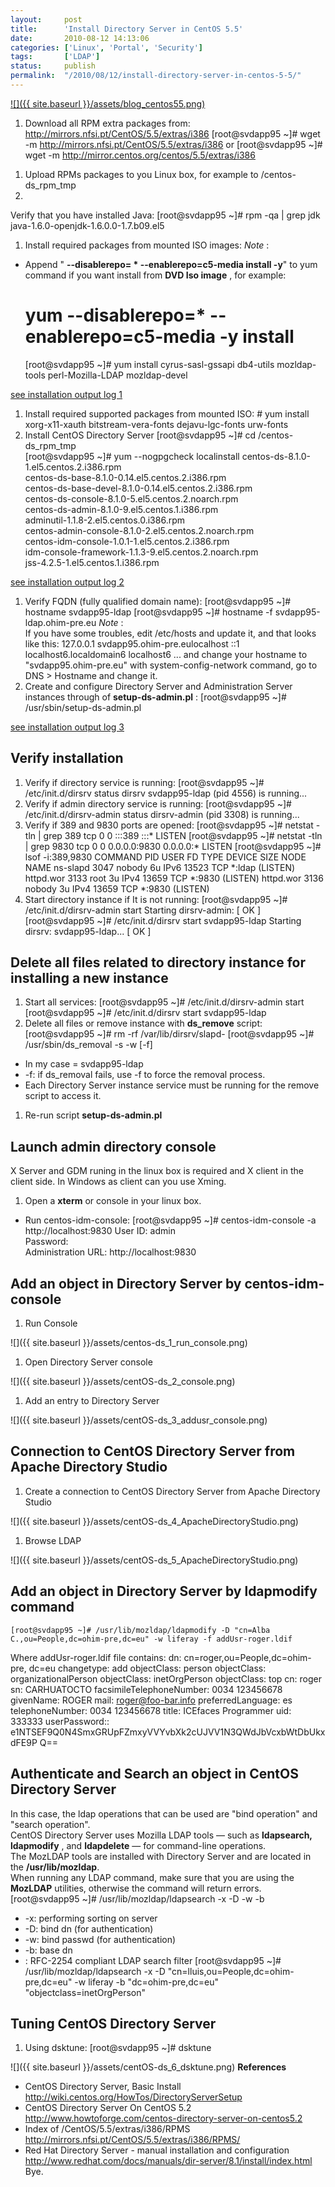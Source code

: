 ```yaml
---
layout:     post
title:      'Install Directory Server in CentOS 5.5'
date:       2010-08-12 14:13:06
categories: ['Linux', 'Portal', 'Security']
tags:       ['LDAP']
status:     publish 
permalink:  "/2010/08/12/install-directory-server-in-centos-5-5/"
---
```

[![]({{ site.baseurl }}/assets/blog_centos55.png)](http://holisticsecurity.files.wordpress.com/2010/08/blog_centos55.png)
  1. Download all RPM extra packages from: http://mirrors.nfsi.pt/CentOS/5.5/extras/i386
    [root@svdapp95 ~]# wget -m http://mirrors.nfsi.pt/CentOS/5.5/extras/i386
or
    [root@svdapp95 ~]# wget -m http://mirror.centos.org/centos/5.5/extras/i386

<!-- more -->

  1. Upload RPMs packages to you Linux box, for example to /centos-ds_rpm_tmp
  2.   
Verify that you have installed Java:
    [root@svdapp95 ~]# rpm -qa | grep jdk  
    java-1.6.0-openjdk-1.6.0.0-1.7.b09.el5
  1. Install required packages from mounted ISO images:
 _Note_ :  
* Append " **\--disablerepo= * \--enablerepo=c5-media install -y**" to yum command if you want install from **DVD Iso image** , for example:
    # yum --disablerepo=\* --enablerepo=c5-media -y install <package>
    [root@svdapp95 ~]# yum install cyrus-sasl-gssapi db4-utils mozldap-tools perl-Mozilla-LDAP mozldap-devel

[see installation output log 1](http://db.tt/iEFnwp)
  1. Install required supported packages from mounted ISO:
    # yum install xorg-x11-xauth bitstream-vera-fonts dejavu-lgc-fonts urw-fonts
  1. Install CentOS Directory Server
    [root@svdapp95 ~]# cd /centos-ds_rpm_tmp  
    [root@svdapp95 ~]# yum --nogpgcheck localinstall centos-ds-8.1.0-1.el5.centos.2.i386.rpm \
        centos-ds-base-8.1.0-0.14.el5.centos.2.i386.rpm \
        centos-ds-base-devel-8.1.0-0.14.el5.centos.2.i386.rpm \
        centos-ds-console-8.1.0-5.el5.centos.2.noarch.rpm \
        centos-ds-admin-8.1.0-9.el5.centos.1.i386.rpm \
        adminutil-1.1.8-2.el5.centos.0.i386.rpm \
        centos-admin-console-8.1.0-2.el5.centos.2.noarch.rpm \
        centos-idm-console-1.0.1-1.el5.centos.2.i386.rpm \
        idm-console-framework-1.1.3-9.el5.centos.2.noarch.rpm \
        jss-4.2.5-1.el5.centos.1.i386.rpm

[see installation output log 2](http://db.tt/6lC55l)
  1. Verify FQDN (fully qualified domain name):
    [root@svdapp95 ~]# hostname
    svdapp95-ldap
    [root@svdapp95 ~]# hostname -f
    svdapp95-ldap.ohim-pre.eu
_Note_ :  
If you have some troubles, edit /etc/hosts and update it, and that looks like this:
    127.0.0.1 svdapp95.ohim-pre.eulocalhost
    ::1 localhost6.localdomain6 localhost6
... and change your hostname to "svdapp95.ohim-pre.eu" with system-config-network command, go to DNS > Hostname and change it.
  1. Create and configure Directory Server and Administration Server instances through of **setup-ds-admin.pl** :
    [root@svdapp95 ~]# /usr/sbin/setup-ds-admin.pl

[see installation output log 3](http://db.tt/oYdawR)

## Verify installation
  1. Verify if directory service is running:
    [root@svdapp95 ~]# /etc/init.d/dirsrv status
    dirsrv svdapp95-ldap (pid 4556) is running...
  1. Verify if admin directory service is running:
    [root@svdapp95 ~]# /etc/init.d/dirsrv-admin status
    dirsrv-admin (pid 3308) is running...
  1. Verify if 389 and 9830 ports are opened:
    [root@svdapp95 ~]# netstat -tln | grep 389
    tcp        0      0 :::389                      :::*                        LISTEN
    [root@svdapp95 ~]# netstat -tln | grep 9830
    tcp        0      0 0.0.0.0:9830                0.0.0.0:*                   LISTEN
    [root@svdapp95 ~]# lsof -i:389,9830
    COMMAND    PID   USER   FD   TYPE DEVICE SIZE NODE NAME
    ns-slapd  3047 nobody    6u  IPv6  13523       TCP *:ldap (LISTEN)
    httpd.wor 3133   root    3u  IPv4  13659       TCP *:9830 (LISTEN)
    httpd.wor 3136 nobody    3u  IPv4  13659       TCP *:9830 (LISTEN)
  1. Start directory instance if It is not running:
    [root@svdapp95 ~]# /etc/init.d/dirsrv-admin start
    Starting dirsrv-admin:
                                                              [  OK  ]
    [root@svdapp95 ~]# /etc/init.d/dirsrv start svdapp95-ldap
    Starting dirsrv:
        svdapp95-ldap...                                       [  OK  ]

## Delete all files related to directory instance for installing a new instance
  1. Start all services:
    [root@svdapp95 ~]# /etc/init.d/dirsrv-admin start
    [root@svdapp95 ~]# /etc/init.d/dirsrv start svdapp95-ldap
  1. Delete all files or remove instance with **ds_remove** script:
    [root@svdapp95 ~]# rm -rf /var/lib/dirsrv/slapd-<ldap-instance-id>
    [root@svdapp95 ~]# /usr/sbin/ds_removal -s <ldap-instance-id> -w <admin-pwd> [-f]
  * In my case <ldap-instance-id> = svdapp95-ldap
  * -f: if ds_removal fails, use -f to force the removal process.
  * Each Directory Server instance service must be running for the remove script to access it.
  1. Re-run script **setup-ds-admin.pl**

## Launch admin directory console
X Server and GDM runing in the linux box is required and X client in the client side. In Windows as client can you use Xming.
  1. Open a **xterm** or console in your linux box.
* Run centos-idm-console:
    [root@svdapp95 ~]# centos-idm-console -a http://localhost:9830
User ID: admin  
Password: <your-pwd>  
Administration URL: http://localhost:9830

## Add an object in Directory Server by centos-idm-console
  1. Run Console

![]({{ site.baseurl }}/assets/centos-ds_1_run_console.png)
  1. Open Directory Server console

![]({{ site.baseurl }}/assets/centOS-ds_2_console.png)
  1. Add an entry to Directory Server

![]({{ site.baseurl }}/assets/centOS-ds_3_addusr_console.png)

## Connection to CentOS Directory Server from Apache Directory Studio
  1. Create a connection to CentOS Directory Server from Apache Directory Studio

![]({{ site.baseurl }}/assets/centOS-ds_4_ApacheDirectoryStudio.png)
  1. Browse LDAP

![]({{ site.baseurl }}/assets/centOS-ds_5_ApacheDirectoryStudio.png)

## Add an object in Directory Server by ldapmodify command
    [root@svdapp95 ~]# /usr/lib/mozldap/ldapmodify -D "cn=Alba C.,ou=People,dc=ohim-pre,dc=eu" -w liferay -f addUsr-roger.ldif
Where addUsr-roger.ldif file contains:
    dn: cn=roger,ou=People,dc=ohim-pre, dc=eu
    changetype: add
    objectClass: person
    objectClass: organizationalPerson
    objectClass: inetOrgPerson
    objectClass: top
    cn: roger
    sn: CARHUATOCTO
    facsimileTelephoneNumber: 0034 123456678
    givenName: ROGER
    mail: roger@foo-bar.info
    preferredLanguage: es
    telephoneNumber: 0034 123456678
    title: ICEfaces Programmer
    uid: 333333
    userPassword:: e1NTSEF9Q0N4SmxGRUpFZmxyVVYvbXk2cUJVV1N3QWdJbVcxbWtDbUkxdFE9P
    Q==

## Authenticate and Search an object in CentOS Directory Server
In this case, the ldap operations that can be used are "bind operation" and "search operation".  
CentOS Directory Server uses Mozilla LDAP tools — such as **ldapsearch, ldapmodify** , and **ldapdelete** — for command-line operations.  
The MozLDAP tools are installed with Directory Server and are located in the **/usr/lib/mozldap**.  
When running any LDAP command, make sure that you are using the **MozLDAP** utilities, otherwise the command will return errors.
    [root@svdapp95 ~]# /usr/lib/mozldap/ldapsearch -x -D <binddn> -w <bindpwd> -b <basedn> <searchfilter>
  * -x: performing sorting on server
  * -D: bind dn (for authentication)
  * -w: bind passwd (for authentication)
  * -b: base dn
  * <searchfilter>: RFC-2254 compliant LDAP search filter
    [root@svdapp95 ~]# /usr/lib/mozldap/ldapsearch -x -D "cn=lluis,ou=People,dc=ohim-pre,dc=eu" -w liferay -b "dc=ohim-pre,dc=eu" "objectclass=inetOrgPerson"

## Tuning CentOS Directory Server
  1. Using dsktune:
    [root@svdapp95 ~]# dsktune

![]({{ site.baseurl }}/assets/centOS-ds_6_dsktune.png)
**References**
  * CentOS Directory Server, Basic Install  
http://wiki.centos.org/HowTos/DirectoryServerSetup
* CentOS Directory Server On CentOS 5.2  
http://www.howtoforge.com/centos-directory-server-on-centos5.2
* Index of /CentOS/5.5/extras/i386/RPMS  
http://mirrors.nfsi.pt/CentOS/5.5/extras/i386/RPMS/
* Red Hat Directory Server - manual installation and configuration  
http://www.redhat.com/docs/manuals/dir-server/8.1/install/index.html
Bye.
